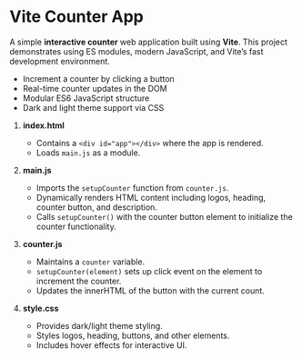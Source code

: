 # Vite Counter App

A simple **interactive counter** web application built using **Vite**. This project demonstrates using ES modules, modern JavaScript, and Vite’s fast development environment.


- Increment a counter by clicking a button
- Real-time counter updates in the DOM
- Modular ES6 JavaScript structure
- Dark and light theme support via CSS


1. **index.html**  
   - Contains a `<div id="app"></div>` where the app is rendered.
   - Loads `main.js` as a module.

2. **main.js**  
   - Imports the `setupCounter` function from `counter.js`.
   - Dynamically renders HTML content including logos, heading, counter button, and description.
   - Calls `setupCounter()` with the counter button element to initialize the counter functionality.

3. **counter.js**  
   - Maintains a `counter` variable.
   - `setupCounter(element)` sets up click event on the element to increment the counter.
   - Updates the innerHTML of the button with the current count.

4. **style.css**  
   - Provides dark/light theme styling.
   - Styles logos, heading, buttons, and other elements.
   - Includes hover effects for interactive UI.


